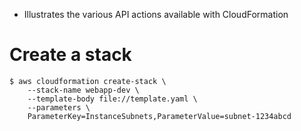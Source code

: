 - Illustrates the various API actions available with CloudFormation

Create a stack
=====

```
$ aws cloudformation create-stack \
    --stack-name webapp-dev \
    --template-body file://template.yaml \
    --parameters \
    ParameterKey=InstanceSubnets,ParameterValue=subnet-1234abcd

```